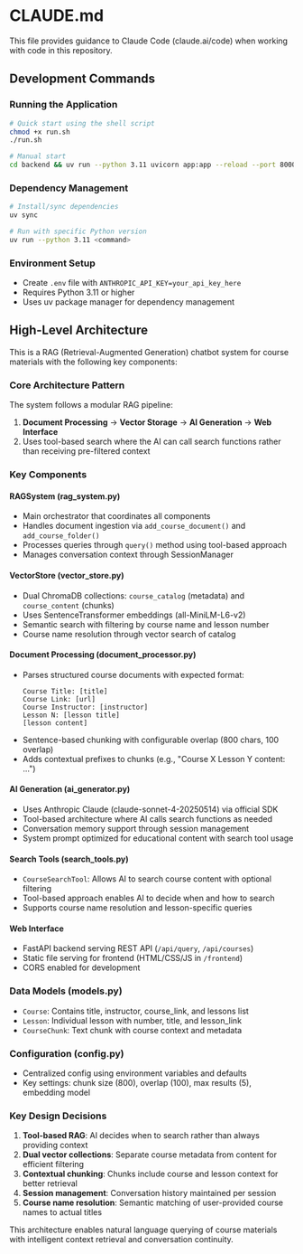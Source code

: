 # CLAUDE.md

This file provides guidance to Claude Code (claude.ai/code) when working with code in this repository.

## Development Commands

### Running the Application
```bash
# Quick start using the shell script
chmod +x run.sh
./run.sh

# Manual start
cd backend && uv run --python 3.11 uvicorn app:app --reload --port 8000
```

### Dependency Management
```bash
# Install/sync dependencies
uv sync

# Run with specific Python version
uv run --python 3.11 <command>
```

### Environment Setup
- Create `.env` file with `ANTHROPIC_API_KEY=your_api_key_here`
- Requires Python 3.11 or higher
- Uses uv package manager for dependency management

## High-Level Architecture

This is a RAG (Retrieval-Augmented Generation) chatbot system for course materials with the following key components:

### Core Architecture Pattern
The system follows a modular RAG pipeline:
1. **Document Processing** → **Vector Storage** → **AI Generation** → **Web Interface**
2. Uses tool-based search where the AI can call search functions rather than receiving pre-filtered context

### Key Components

#### RAGSystem (rag_system.py)
- Main orchestrator that coordinates all components
- Handles document ingestion via `add_course_document()` and `add_course_folder()`
- Processes queries through `query()` method using tool-based approach
- Manages conversation context through SessionManager

#### VectorStore (vector_store.py)
- Dual ChromaDB collections: `course_catalog` (metadata) and `course_content` (chunks)
- Uses SentenceTransformer embeddings (all-MiniLM-L6-v2)
- Semantic search with filtering by course name and lesson number
- Course name resolution through vector search of catalog

#### Document Processing (document_processor.py)
- Parses structured course documents with expected format:
  ```
  Course Title: [title]
  Course Link: [url] 
  Course Instructor: [instructor]
  Lesson N: [lesson title]
  [lesson content]
  ```
- Sentence-based chunking with configurable overlap (800 chars, 100 overlap)
- Adds contextual prefixes to chunks (e.g., "Course X Lesson Y content: ...")

#### AI Generation (ai_generator.py)
- Uses Anthropic Claude (claude-sonnet-4-20250514) via official SDK
- Tool-based architecture where AI calls search functions as needed
- Conversation memory support through session management
- System prompt optimized for educational content with search tool usage

#### Search Tools (search_tools.py)
- `CourseSearchTool`: Allows AI to search course content with optional filtering
- Tool-based approach enables AI to decide when and how to search
- Supports course name resolution and lesson-specific queries

#### Web Interface
- FastAPI backend serving REST API (`/api/query`, `/api/courses`)
- Static file serving for frontend (HTML/CSS/JS in `/frontend`)
- CORS enabled for development

### Data Models (models.py)
- `Course`: Contains title, instructor, course_link, and lessons list
- `Lesson`: Individual lesson with number, title, and lesson_link  
- `CourseChunk`: Text chunk with course context and metadata

### Configuration (config.py)
- Centralized config using environment variables and defaults
- Key settings: chunk size (800), overlap (100), max results (5), embedding model

### Key Design Decisions
1. **Tool-based RAG**: AI decides when to search rather than always providing context
2. **Dual vector collections**: Separate course metadata from content for efficient filtering
3. **Contextual chunking**: Chunks include course and lesson context for better retrieval
4. **Session management**: Conversation history maintained per session
5. **Course name resolution**: Semantic matching of user-provided course names to actual titles

This architecture enables natural language querying of course materials with intelligent context retrieval and conversation continuity.
